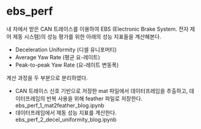 # ebs_perf

내 차에서 받은 CAN 트레이스를 이용하여 EBS (Electronic Brake System. 전자 제어 제동 시스템)의 성능 평가를 위한 아래의 성능 지표들을 계산해본다. 
- Deceleration Uniformity (디셀 유니포머티)
- Average Yaw Rate (평균 요-레이트)
- Peak-to-peak Yaw Rate (요-레이트 변동폭)

계산 과정을 두 부분으로 분리하였다. 
- CAN 트레이스 신호 기반으로 저장한 mat 파일에서 데이터프레임을 추출하고, 데이터프레임의 반복 사용을 위해 feather 파일로 저장한다. ebs_perf_1_mat2feather_blog.ipynb
- 데이터프레임에서 제동 성능 지표를 계산한다. ebs_perf_2_decel_uniformity_blog.ipynb

 



